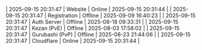 | 2025-09-15 20:31:47 | Website | Online | 2025-09-15 20:31:44 |
| 2025-09-15 20:31:47 | Registration | Offline | 2025-09-09 16:40:23 |
| 2025-09-15 20:31:47 | Auth Server | Offline | 2025-08-18 09:33:31 |
| 2025-09-15 20:31:47 | Kezan (PvE) | Offline | 2025-08-03 17:58:02 |
| 2025-09-15 20:31:47 | Gurubashi (PvP) | Offline | 2025-08-23 21:44:06 |
| 2025-09-15 20:31:47 | Cloudflare | Online | 2025-09-15 20:31:44 |
